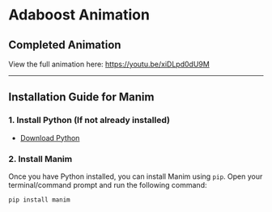 # Adaboost Animation

## Completed Animation
View the full animation here: https://youtu.be/xiDLpd0dU9M

---

## Installation Guide for Manim

### 1. Install Python (If not already installed)
- [Download Python](https://www.python.org/downloads/)

### 2. Install Manim
Once you have Python installed, you can install Manim using `pip`. Open your terminal/command prompt and run the following command:

```
pip install manim
```
